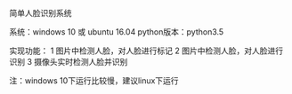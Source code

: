 简单人脸识别系统

系统：windows 10 或 ubuntu 16.04
python版本：python3.5

实现功能：
  1 图片中检测人脸，对人脸进行标记
  2 图片中检测人脸，对人脸进行识别
  3 摄像头实时检测人脸并识别
 
注：windows 10下运行比较慢，建议linux下运行
    
